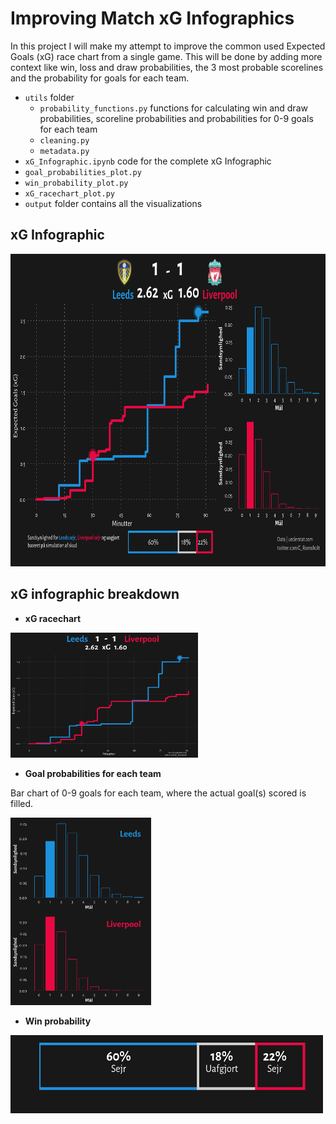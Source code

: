 # Improving Match xG Infographics

In this project I will make my attempt to improve the common used Expected Goals (xG) race chart from a single game.
This will be done by adding more context like win, loss and draw probabilities, the 3 most probable scorelines and the probability for goals for each team.

- `utils` folder
  - `probability_functions.py` functions for calculating win and draw probabilities, scoreline probabilities and probabilities for 0-9 goals for each team
  - `cleaning.py`
  - `metadata.py`
- `xG_Infographic.ipynb` code for the complete xG Infographic
- `goal_probabilities_plot.py`
- `win_probability_plot.py`
- `xG_racechart_plot.py`
- `output` folder contains all the visualizations

## xG Infographic

<img src="output/Leeds_vs_Liverpool_xG_Infographic_gw32.png" width="700" height="500" />

## xG infographic breakdown
- **xG racechart**

<img src="output/Leeds_vs_Liverpool_xG_racechart_gw32.png" width="300" height="200" />

- **Goal probabilities for each team**

Bar chart of 0-9 goals for each team, where the actual goal(s) scored is filled.

<img src="output/goal_probabilities_viz.png" width="225" height="300" />

- **Win probability**

<img src="output/win_probability_viz.png" width="500" height="125" />


